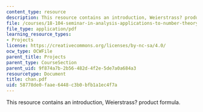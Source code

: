 ```yaml
---
content_type: resource
description: This resource contains an introduction, Weierstrass? product formula.
file: /courses/18-104-seminar-in-analysis-applications-to-number-theory-fall-2006/58778de0faae6448c3b0bfb1a1ec4f7a_chan.pdf
file_type: application/pdf
learning_resource_types:
- Projects
license: https://creativecommons.org/licenses/by-nc-sa/4.0/
ocw_type: OCWFile
parent_title: Projects
parent_type: CourseSection
parent_uid: 9f874a7b-2b56-482d-4f2e-5de7a0a684a3
resourcetype: Document
title: chan.pdf
uid: 58778de0-faae-6448-c3b0-bfb1a1ec4f7a
---
```

This resource contains an introduction, Weierstrass? product formula.